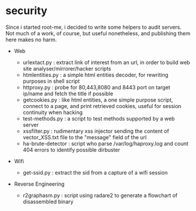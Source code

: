 # security

Since i started root-me, i decided to write some helpers to audit servers.
Not much of a work, of course, but useful nonetheless, and publishing them here makes no harm. 

   - Web

     * urlextact.py      : extract link of interest from an url, in order to build web site analyser/mirrorer/hacker scripts
     * htmlentities.py   : a simple html entities decoder, for rewriting purposes in shell script
     * httproxy.py       : probe for 80,443,8080  and 8443 port on target ip/name and fetch the title if possible
     * getcookies.py     : like html entities, a one simple purpose script, connect to a page, and print retrieved cookies, useful for session continuity when hacking
     * test-methods.py   : a script to test methods supported by a web server
     * xssfilter.py      : rudimentary xss injector sending the content of vector_XSS.txt file to the "message" field of the url
     * ha-brute-detector : script who parse /var/log/haproxy.log and count 404 errors to identify possible dirbuster

   - Wifi

     * get-ssid.py : extract the sid from a capture of a wifi session 

   - Reverse Engineering
	
     * r2graphasm.py : script using radare2 to generate a flowchart of disassembled binary

